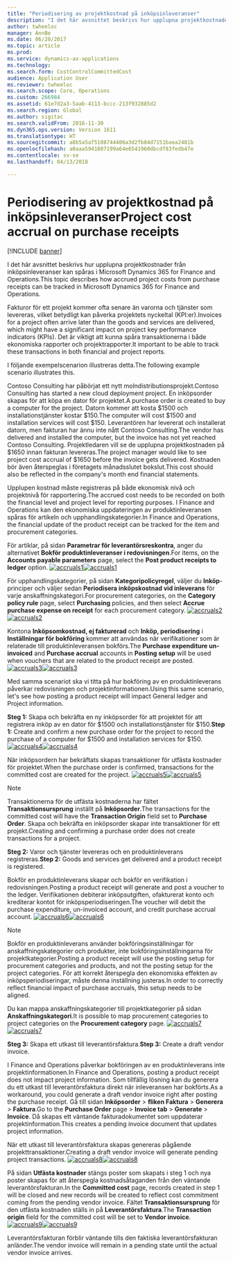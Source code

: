 ```yaml
---
title: "Periodisering av projektkostnad på inköpsinleveranser"
description: "I det här avsnittet beskrivs hur upplupna projektkostnader från inköpsinleveranser kan spåras i Microsoft Dynamics 365 for Finance and Operations."
author: twheeloc
manager: AnnBe
ms.date: 06/20/2017
ms.topic: article
ms.prod: 
ms.service: dynamics-ax-applications
ms.technology: 
ms.search.form: CostControlCommittedCost
audience: Application User
ms.reviewer: twheeloc
ms.search.scope: Core, Operations
ms.custom: 266984
ms.assetid: 61e7d2a3-5aab-4113-bccc-213f932885d2
ms.search.region: Global
ms.author: sigitac
ms.search.validFrom: 2016-11-30
ms.dyn365.ops.version: Version 1611
ms.translationtype: HT
ms.sourcegitcommit: a8b5a5af5108744406a3d2fb84d7151baea2481b
ms.openlocfilehash: a0aaa5941807199a64e6541960dbcdf83fedb47e
ms.contentlocale: sv-se
ms.lasthandoff: 04/13/2018

---
```


# <a name="project-cost-accrual-on-purchase-receipts"></a><span data-ttu-id="03e1e-103">Periodisering av projektkostnad på inköpsinleveranser</span><span class="sxs-lookup"><span data-stu-id="03e1e-103">Project cost accrual on purchase receipts</span></span>

[!INCLUDE [banner](../includes/banner.md)]

<span data-ttu-id="03e1e-104">I det här avsnittet beskrivs hur upplupna projektkostnader från inköpsinleveranser kan spåras i Microsoft Dynamics 365 for Finance and Operations.</span><span class="sxs-lookup"><span data-stu-id="03e1e-104">This topic describes how accrued project costs from purchase receipts can be tracked in Microsoft Dynamics 365 for Finance and Operations.</span></span> 

<span data-ttu-id="03e1e-105">Fakturor för ett projekt kommer ofta senare än varorna och tjänster som levereras, vilket betydligt kan påverka projektets nyckeltal (KPI:er).</span><span class="sxs-lookup"><span data-stu-id="03e1e-105">Invoices for a project often arrive later than the goods and services are delivered, which might have a significant impact on project key performance indicators (KPIs).</span></span> <span data-ttu-id="03e1e-106">Det är viktigt att kunna spåra transaktionerna i både ekonomiska rapporter och projektrapporter.</span><span class="sxs-lookup"><span data-stu-id="03e1e-106">It important to be able to track these transactions in both financial and project reports.</span></span>

<span data-ttu-id="03e1e-107">I följande exempelscenarion illustreras detta.</span><span class="sxs-lookup"><span data-stu-id="03e1e-107">The following example scenario illustrates this.</span></span> 

<span data-ttu-id="03e1e-108">Contoso Consulting har påbörjat ett nytt molndistributionsprojekt.</span><span class="sxs-lookup"><span data-stu-id="03e1e-108">Contoso Consulting has started a new cloud deployment project.</span></span> <span data-ttu-id="03e1e-109">En inköpsorder skapas för att köpa en dator för projektet.</span><span class="sxs-lookup"><span data-stu-id="03e1e-109">A purchase order is created to buy a computer for the project.</span></span> <span data-ttu-id="03e1e-110">Datorn kommer att kosta $1500 och installationstjänster kostar $150.</span><span class="sxs-lookup"><span data-stu-id="03e1e-110">The computer will cost $1500 and installation services will cost $150.</span></span> <span data-ttu-id="03e1e-111">Leverantören har levererat och installerat datorn, men fakturan har ännu inte nått Contoso Consulting.</span><span class="sxs-lookup"><span data-stu-id="03e1e-111">The vendor has delivered and installed the computer, but the invoice has not yet reached Contoso Consulting.</span></span> <span data-ttu-id="03e1e-112">Projektledaren vill se de upplupna projektkostnaden på $1650 innan fakturan levereras.</span><span class="sxs-lookup"><span data-stu-id="03e1e-112">The project manager would like to see project cost accrual of $1650 before the invoice gets delivered.</span></span> <span data-ttu-id="03e1e-113">Kostnaden bör även återspeglas i företagets månadsslutet bokslut.</span><span class="sxs-lookup"><span data-stu-id="03e1e-113">This cost should also be reflected in the company's month end financial statements.</span></span> 

<span data-ttu-id="03e1e-114">Upplupen kostnad måste registreras på både ekonomisk nivå och projektnivå för rapportering.</span><span class="sxs-lookup"><span data-stu-id="03e1e-114">The accrued cost needs to be recorded on both the financial level and project level for reporting purposes.</span></span> <span data-ttu-id="03e1e-115">I Finance and Operations kan den ekonomiska uppdateringen av produktinleveransen spåras för artikeln och upphandlingskategorier.</span><span class="sxs-lookup"><span data-stu-id="03e1e-115">In Finance and Operations, the financial update of the product receipt can be tracked for the item and procurement categories.</span></span> 

<span data-ttu-id="03e1e-116">För artiklar, på sidan **Parametrar för leverantörsreskontra**, anger du alternativet **Bokför produktinleveranser i redovisningen**.</span><span class="sxs-lookup"><span data-stu-id="03e1e-116">For items, on the **Accounts payable parameters** page, select the **Post product receipts to ledger** option.</span></span>
<span data-ttu-id="03e1e-117">[![accruals1](./media/accruals1-1024x409.png)](./media/accruals1.png)</span><span class="sxs-lookup"><span data-stu-id="03e1e-117">[![accruals1](./media/accruals1-1024x409.png)](./media/accruals1.png)</span></span> 

<span data-ttu-id="03e1e-118">För upphandlingskategorier, på sidan **Kategoripolicyregel**, väljer du **Inköp**-principer och väljer sedan **Periodisera inköpskostnad vid inleverans** för varje anskaffningskategori.</span><span class="sxs-lookup"><span data-stu-id="03e1e-118">For procurement categories, on the **Category policy rule** page, select **Purchasing** policies, and then select **Accrue purchase expense on receipt** for each procurement category.</span></span>
<span data-ttu-id="03e1e-119">[![accruals2](./media/accruals2-1024x569.png)](./media/accruals2.png)</span><span class="sxs-lookup"><span data-stu-id="03e1e-119">[![accruals2](./media/accruals2-1024x569.png)](./media/accruals2.png)</span></span> 

<span data-ttu-id="03e1e-120">Kontona **Inköpsomkostnad, ej fakturerad** och **Inköp, periodisering** i **Inställningar för bokföring** kommer att användas när verifikationer som är relaterade till produktinleveransen bokförs.</span><span class="sxs-lookup"><span data-stu-id="03e1e-120">The **Purchase expenditure un-invoiced** and **Purchase accrual** accounts in **Posting setup** will be used when vouchers that are related to the product receipt are posted.</span></span>
<span data-ttu-id="03e1e-121">[![accruals3](./media/accruals3-1024x429.png)](./media/accruals3.png)</span><span class="sxs-lookup"><span data-stu-id="03e1e-121">[![accruals3](./media/accruals3-1024x429.png)](./media/accruals3.png)</span></span> 

<span data-ttu-id="03e1e-122">Med samma scenariot ska vi titta på hur bokföring av en produktinleverans påverkar redovisningen och projektinformationen.</span><span class="sxs-lookup"><span data-stu-id="03e1e-122">Using this same scenario, let's see how posting a product receipt will impact General ledger and Project information.</span></span> 

<span data-ttu-id="03e1e-123">**Steg 1:** Skapa och bekräfta en ny inköpsorder för att projektet för att registrera inköp av en dator för $1500 och installationstjänster för $150.</span><span class="sxs-lookup"><span data-stu-id="03e1e-123">**Step 1:** Create and confirm a new purchase order for the project to record the purchase of a computer for $1500 and installation services for $150.</span></span>
<span data-ttu-id="03e1e-124">[![accruals4](./media/accruals4-1024x497.png)](./media/accruals4.png)</span><span class="sxs-lookup"><span data-stu-id="03e1e-124">[![accruals4](./media/accruals4-1024x497.png)](./media/accruals4.png)</span></span> 

<span data-ttu-id="03e1e-125">När inköpsordern har bekräftats skapas transaktioner för utfästa kostnader för projektet.</span><span class="sxs-lookup"><span data-stu-id="03e1e-125">When the purchase order is confirmed, transactions for the committed cost are created for the project.</span></span> 
<span data-ttu-id="03e1e-126">[![accruals5](./media/accruals5-1024x219.png)](./media/accruals5.png)</span><span class="sxs-lookup"><span data-stu-id="03e1e-126">[![accruals5](./media/accruals5-1024x219.png)](./media/accruals5.png)</span></span> 

> [!NOTE]
> <span data-ttu-id="03e1e-127">Transaktionerna för de utfästa kostnaderna har fältet **Transaktionsursprung** inställt på **Inköpsorder**.</span><span class="sxs-lookup"><span data-stu-id="03e1e-127">The transactions for the committed cost will have the **Transaction Origin** field set to **Purchase Order**.</span></span> <span data-ttu-id="03e1e-128">Skapa och bekräfta en inköpsorder skapar inte transaktioner för ett projekt.</span><span class="sxs-lookup"><span data-stu-id="03e1e-128">Creating and confirming a purchase order does not create transactions for a project.</span></span> 

<span data-ttu-id="03e1e-129">**Steg 2:** Varor och tjänster levereras och en produktinleverans registreras.</span><span class="sxs-lookup"><span data-stu-id="03e1e-129">**Step 2:** Goods and services get delivered and a product receipt is registered.</span></span> 

<span data-ttu-id="03e1e-130">Bokför en produktinleverans skapar och bokför en verifikation i redovisningen.</span><span class="sxs-lookup"><span data-stu-id="03e1e-130">Posting a product receipt will generate and post a voucher to the ledger.</span></span> <span data-ttu-id="03e1e-131">Verifikationen debiterar inköpsutgiften, ofakturerat konto och krediterar kontot för inköpsperiodiseringen.</span><span class="sxs-lookup"><span data-stu-id="03e1e-131">The voucher will debit the purchase expenditure, un-invoiced account, and credit purchase accrual account.</span></span> 
<span data-ttu-id="03e1e-132">[![accruals6](./media/accruals6-1024x214.png)](./media/accruals6.png)</span><span class="sxs-lookup"><span data-stu-id="03e1e-132">[![accruals6](./media/accruals6-1024x214.png)](./media/accruals6.png)</span></span>

> [!NOTE]
> <span data-ttu-id="03e1e-133">Bokför en produktinleverans använder bokföringsinställningar för anskaffningskategorier och produkter, inte bokföringsinställningarna för projektkategorier.</span><span class="sxs-lookup"><span data-stu-id="03e1e-133">Posting a product receipt will use the posting setup for procurement categories and products, and not the posting setup for the project categories.</span></span> <span data-ttu-id="03e1e-134">För att korrekt återspegla den ekonomiska effekten av inköpsperiodiseringar, måste denna inställning justeras.</span><span class="sxs-lookup"><span data-stu-id="03e1e-134">In order to correctly reflect financial impact of purchase accruals, this setup needs to be aligned.</span></span> 

<span data-ttu-id="03e1e-135">Du kan mappa anskaffningskategorier till projektkategorier på sidan **Anskaffningskategori**.</span><span class="sxs-lookup"><span data-stu-id="03e1e-135">It is possible to map procurement categories to project categories on the **Procurement category** page.</span></span>
<span data-ttu-id="03e1e-136">[![accruals7](./media/accruals7-1024x390.png)](./media/accruals7.png)</span><span class="sxs-lookup"><span data-stu-id="03e1e-136">[![accruals7](./media/accruals7-1024x390.png)](./media/accruals7.png)</span></span>

<span data-ttu-id="03e1e-137">**Steg 3:** Skapa ett utkast till leverantörsfaktura.</span><span class="sxs-lookup"><span data-stu-id="03e1e-137">**Step 3:** Create a draft vendor invoice.</span></span> 

<span data-ttu-id="03e1e-138">I Finance and Operations påverkar bokföringen av en produktinleverans inte projektinformationen.</span><span class="sxs-lookup"><span data-stu-id="03e1e-138">In Finance and Operations, posting a product receipt does not impact project information.</span></span> <span data-ttu-id="03e1e-139">Som tillfällig lösning kan du generera du ett utkast till leverantörsfaktura direkt när inleveransen har bokförts.</span><span class="sxs-lookup"><span data-stu-id="03e1e-139">As a workaround, you could generate a draft vendor invoice right after posting the purchase receipt.</span></span> <span data-ttu-id="03e1e-140">Gå till sidan **Inköpsorder** &gt; **fliken Faktura** &gt; **Generera** &gt; **Faktura**.</span><span class="sxs-lookup"><span data-stu-id="03e1e-140">Go to the **Purchase Order** page &gt; **Invoice tab** &gt; **Generate** &gt; **Invoice**.</span></span> <span data-ttu-id="03e1e-141">Då skapas ett väntande fakturadokumentet som uppdaterar projektinformation.</span><span class="sxs-lookup"><span data-stu-id="03e1e-141">This creates a pending invoice document that updates project information.</span></span> 

<span data-ttu-id="03e1e-142">När ett utkast till leverantörsfaktura skapas genereras pågående projekttransaktioner.</span><span class="sxs-lookup"><span data-stu-id="03e1e-142">Creating a draft vendor invoice will generate pending project transactions.</span></span> 
<span data-ttu-id="03e1e-143">[![accruals8](./media/accruals8-1024x225.png)](./media/accruals8.png)</span><span class="sxs-lookup"><span data-stu-id="03e1e-143">[![accruals8](./media/accruals8-1024x225.png)](./media/accruals8.png)</span></span> 

<span data-ttu-id="03e1e-144">På sidan **Utfästa kostnader** stängs poster som skapats i steg 1 och nya poster skapas för att återspegla kostnadsåtaganden från den väntande leverantörsfakturan.</span><span class="sxs-lookup"><span data-stu-id="03e1e-144">In the **Committed cost** page, records created in step 1 will be closed and new records will be created to reflect cost commitment coming from the pending vendor invoice.</span></span> <span data-ttu-id="03e1e-145">Fältet **Transaktionsursprung** för den utfästa kostnaden ställs in på **Leverantörsfaktura**.</span><span class="sxs-lookup"><span data-stu-id="03e1e-145">The **Transaction origin** field for the committed cost will be set to **Vendor invoice**.</span></span>
<span data-ttu-id="03e1e-146">[![accruals9](./media/accruals9-1024x200.png)](./media/accruals9.png)</span><span class="sxs-lookup"><span data-stu-id="03e1e-146">[![accruals9](./media/accruals9-1024x200.png)](./media/accruals9.png)</span></span>

<span data-ttu-id="03e1e-147">Leverantörsfakturan förblir väntande tills den faktiska leverantörsfakturan anländer.</span><span class="sxs-lookup"><span data-stu-id="03e1e-147">The vendor invoice will remain in a pending state until the actual vendor invoice arrives.</span></span>




